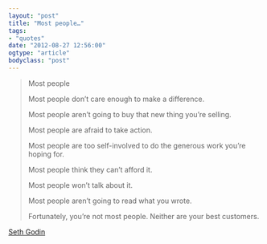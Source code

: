 ```yaml
---
layout: "post"
title: "Most people…"
tags: 
- "quotes"
date: "2012-08-27 12:56:00"
ogtype: "article"
bodyclass: "post"
---
```


> Most people
> 
> Most people don’t care enough to make a difference.
> 
> Most people aren’t going to buy that new thing you’re selling.
> 
> Most people are afraid to take action.
> 
> Most people are too self-involved to do the generous work you’re hoping for.
> 
> Most people think they can’t afford it.
> 
> Most people won’t talk about it.
> 
> Most people aren’t going to read what you wrote.
> 
> Fortunately, you’re not most people. Neither are your best customers.

[Seth Godin](http://sethgodin.typepad.com/seths_blog/2012/08/most-people.html)